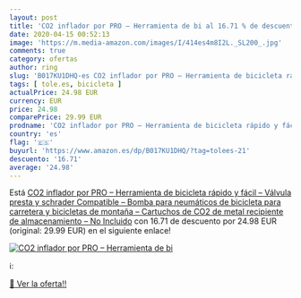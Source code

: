```yaml
---
layout: post
title: 'CO2 inflador por PRO – Herramienta de bi al 16.71 % de descuento'
date: 2020-04-15 00:52:13
image: 'https://m.media-amazon.com/images/I/414es4m8I2L._SL200_.jpg'
comments: true
category: ofertas
author: ring
slug: 'B017KU1DHQ-es CO2 inflador por PRO – Herramienta de bicicleta rápido y...'
tags: [ tole.es, bicicleta ]
actualPrice: 24.98 EUR
currency: EUR
price: 24.98
comparePrice: 29.99 EUR
prodname: 'CO2 inflador por PRO – Herramienta de bicicleta rápido y fácil – Válvula presta y schrader Compatible – Bomba para neumáticos de bicicleta para carretera y bicicletas de montaña – Cartuchos de CO2 de metal recipiente de almacenamiento – No Incluido'
country: 'es'
flag: '🇪🇸'
buyurl: 'https://www.amazon.es/dp/B017KU1DHQ/?tag=tolees-21'
descuento: '16.71'
average: '24.98'
---
```


Está [CO2 inflador por PRO – Herramienta de bicicleta rápido y fácil – Válvula presta y schrader Compatible – Bomba para neumáticos de bicicleta para carretera y bicicletas de montaña – Cartuchos de CO2 de metal recipiente de almacenamiento – No Incluido](https://www.amazon.es/dp/B017KU1DHQ/?tag=tolees-21) con 16.71 de descuento por 24.98 EUR (original: 29.99 EUR) en el siguiente enlace!

[![CO2 inflador por PRO – Herramienta de bi](https://m.media-amazon.com/images/I/414es4m8I2L._SL200_.jpg)](https://www.amazon.es/dp/B017KU1DHQ/?tag=tolees-21)

ℹ️:


[🛒 Ver la oferta!!](https://www.amazon.es/dp/B017KU1DHQ/?tag=tolees-21)
